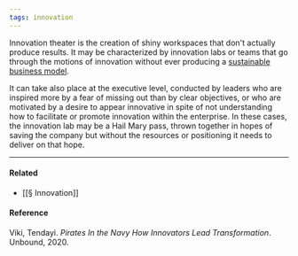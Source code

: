 ```yaml
---
tags: innovation
---
```


Innovation theater is the creation of shiny workspaces that don't actually
produce results. It may be characterized by innovation labs or teams that go
through the motions of innovation without ever producing a
[sustainable business model](https://publish.obsidian.md/mobydiction/notes/Corporate+innovation+means+discovering+sustainable+new+business+models).

It can take also place at the executive level, conducted by leaders who are
inspired more by a fear of missing out than by clear objectives, or who are
motivated by a desire to appear innovative in spite of not understanding how to
facilitate or promote innovation within the enterprise. In these cases, the
innovation lab may be a Hail Mary pass, thrown together in hopes of saving the
company but without the resources or positioning it needs to deliver on that
hope.

---

#### Related

- [[§ Innovation]]

#### Reference

Viki, Tendayi. _Pirates In the Navy How Innovators Lead Transformation_.
Unbound, 2020.
